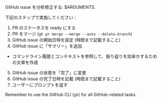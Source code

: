 GitHub issue を分析修正する: $ARGUMENTS.

下記のステップで実施してください：

1. PR のステータスを ready にする
2. PR をマージ (`gh pr merge --merge --auto --delete-branch`)
3. GitHub issue の開始日時を設定 (時間まで記載すること)
4. GitHub issue に「サマリー」を追加
  - コマンドライン履歴とコンテキストを参照して、振り返りを効率かするための文章を作成
5. GitHub issue の状態を「完了」に変更
6. GitHub issue の完了日時を記載 (時間まで記載すること)
7. ユーザーにプロンプトを返す

Remember to use the GitHub CLI (`gh`) for all GitHub-related tasks.